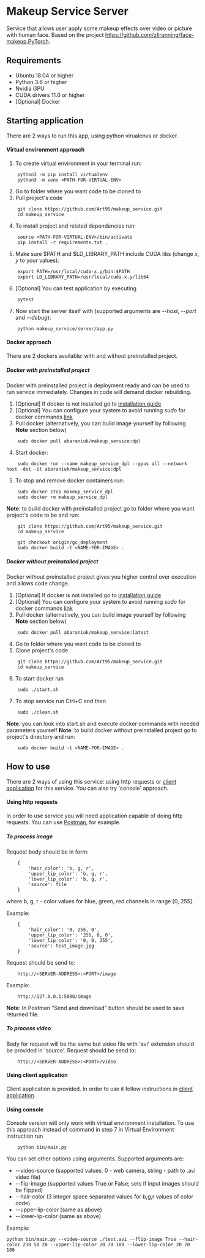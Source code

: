 # Makeup Service Server
Service that allows user apply some makeup effects over video or picture with human face.
Based on the project https://github.com/zllrunning/face-makeup.PyTorch.

## Requirements
* Ubuntu 18.04 or higher
* Python 3.6 or higher
* Nvidia GPU
* CUDA drivers 11.0 or higher
* [Optional] Docker

## Starting application
There are 2 ways to run this app, using python virualenvs or docker.

#### Virtual environment approach
1. To create virtual environment in your terminal run:
```
    python3 -m pip install virtualenv
    python3 -m venv <PATH-FOR-VIRTUAL-ENV>
```
2. Go to folder where you want code to be cloned to
3. Pull project's code 
```
    git clone https://github.com/Art95/makeup_service.git
    cd makeup_service
```
4. To install project and related dependencies run:
```
    source <PATH-FOR-VIRTUAL-ENV>/bin/activate
    pip install -r requirements.txt .
```
5. Make sure $PATH and $LD_LIBRARY_PATH include CUDA libs (change *x*, *y* to your values):
```
    export PATH=/usr/local/cuda-x.y/bin:$PATH
    export LD_LIBRARY_PATH=/usr/local/cuda-x.y/lib64
```
6. [Optional] You can test application by executing
```
    pytest
```
7. Now start the server itself with (supported arguments are *--host*, *--port* and *--debug*):
```
    python makeup_service/server/app.py
```

#### Docker approach
There are 2 dockers available: with and without preinstalled project.

##### Docker with preinstalled project
Docker with preinstalled project is deployment ready and can be used to run service immediately.
Changes in code will demand docker rebuilding.

1. [Optional] If docker is not installed go to [installation guide](https://docs.docker.com/engine/install/ubuntu/)
2. [Optional] You can configure your system to avoid running *sudo* for docker commands [link](https://docs.docker.com/engine/install/linux-postinstall/)
3. Pull docker (alternatively, you can build image yourself by following __Note__ section below)
```
    sudo docker pull abaraniuk/makeup_service:dpl
```
4. Start docker:
```
    sudo docker run --name makeup_service_dpl --gpus all --network host -det -it abaraniuk/makeup_service:dpl
```
5. To stop and remove docker containers run:
```
    sudo docker stop makeup_service_dpl
    sudo docker rm makeup_service_dpl
```

__Note__: to build docker with preinstalled project go to folder where you want project's code to be and run:
```
    git clone https://github.com/Art95/makeup_service.git
    cd makeup_service

    git checkout origin/gc_deployment
    sudo docker build -t <NAME-FOR-IMAGE> .
```

##### Docker without preinstalled project
Docker without preinstalled project gives you higher control over execution and allows code change.

1. [Optional] If docker is not installed go to [installation guide](https://docs.docker.com/engine/install/ubuntu/)
2. [Optional] You can configure your system to avoid running *sudo* for docker commands [link](https://docs.docker.com/engine/install/linux-postinstall/)
3. Pull docker (alternatively, you can build image yourself by following __Note__ section below)
```
    sudo docker pull abaraniuk/makeup_service:latest
```
4. Go to folder where you want code to be cloned to
5. Clone project's code 
```
    git clone https://github.com/Art95/makeup_service.git
    cd makeup_service
```
6. To start docker run
```
    sudo ./start.sh
```
7. To stop service run Ctrl+C and then
```
    sudo ./clean.sh
```

__Note__: you can look into start.sh and execute docker commands with needed parameters yourself
__Note__: to build docker without preinstalled project go to project's directory and run:
```
    sudo docker build -t <NAME-FOR-IMAGE> .
```

## How to use
There are 2 ways of using this service: using http requests or [client application](https://github.com/Art95/makeup_service_client) for this service.
You can also try 'console' approach.

#### Using http requests
In order to use service you will need application capable of doing http requests. You can use [Postman](https://www.postman.com/), for example.

##### To process image
Request body should be in form:
```
    {
        'hair_color': 'b, g, r',
        'upper_lip_color': 'b, g, r',
        'lower_lip_color': 'b, g, r',
        'source': file
    }
```
where b, g, r - color values for blue, green, red channels in range [0, 255].

Example:
```
    {
        'hair_color': '0, 255, 0',
        'upper_lip_color': '255, 0, 0',
        'lower_lip_color': '0, 0, 255',
        'source': test_image.jpg
    }
```

Request should be send to:
```
    http://<SERVER-ADDRESS>:<PORT>/image
```
   Example:
```
    http://127.0.0.1:5000/image
```

__Note__: In Postman "Send and download" button should be used to save returned file.

##### To process video
Body for request will be the same but video file with 'avi' extension should be provided in 'source'.
Request should be send to:
```
    http://<SERVER-ADDRESS>:<PORT>/video
```

#### Using client application
Client application is provided. In order to use it follow instructions in [client application](https://github.com/Art95/makeup_service_client).

#### Using console
Console version will only work with virtual environment installation.
To use this approach instead of command in step 7 in Virtual Environment instruction run
```
    python bin/main.py
```
You can set other options using arguments. Supported arguments are:
* --video-source (supported values: 0 - web camera, string - path to .avi video file)
* --flip-image (supported values True or False; sets if input images should be flipped)
* --hair-color (3 integer space separated values for b,g,r values of color code)
* --upper-lip-color (same as above)
* --lower-lip-color (same as above)

Example:
```
python bin/main.py --video-source ./test.avi --flip-image True --hair-color 230 50 20 --upper-lip-color 20 70 180 --lower-lip-color 20 70 180
```
